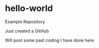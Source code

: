 # hello-world
Example Repository

Just created a GitHub

Will post some past coding I have done here
